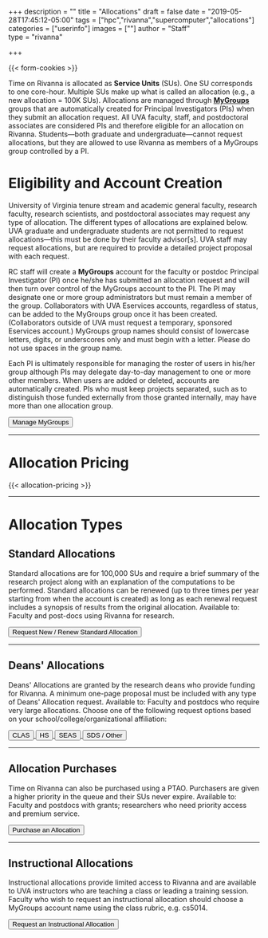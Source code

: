 +++
description = ""
title = "Allocations"
draft = false
date = "2019-05-28T17:45:12-05:00"
tags = ["hpc","rivanna","supercomputer","allocations"]
categories = ["userinfo"]
images = [""]
author = "Staff"  
type = "rivanna"

+++

{{< form-cookies >}}

<script>
var user_token = getCookie("__user_token");
</script>

<div class="bd-callout bd-callout-warning">
Time on Rivanna is allocated as <b>Service Units</b> (SUs). One SU corresponds to one core-hour. Multiple SUs make up what is called an allocation (e.g., a new allocation = 100K SUs). Allocations are managed through <a href="https://mygroups.virginia.edu/" target="_new" style="font-weight:bold;">MyGroups</a> groups that are automatically created for Principal Investigators (PIs) when they submit an allocation request. All UVA faculty, staff, and postdoctoral associates are considered PIs and therefore eligible for an allocation on Rivanna. Students—both graduate and undergraduate—cannot request allocations, but they are allowed to use Rivanna as members of a MyGroups group controlled by a PI.
</div>

# Eligibility and Account Creation

University of Virginia tenure stream and academic general faculty, research faculty, research scientists, and postdoctoral associates may request any type of allocation. The different types of allocations are explained below. UVA graduate and undergraduate students are not permitted to request allocations—this must be done by their faculty advisor[s]. UVA staff may request allocations, but are required to provide a detailed project proposal with each request.

RC staff will create a **MyGroups** account for the faculty or postdoc Principal Investigator (PI) once he/she has submitted an allocation request and will then turn over control of the MyGroups account to the PI. The PI may designate one or more group administrators but must remain a member of the group. Collaborators with UVA Eservices accounts, regardless of status, can be added to the MyGroups group once it has been created. (Collaborators outside of UVA must request a temporary, sponsored Eservices account.) MyGroups group names should consist of lowercase letters, digits, or underscores only and must begin with a letter. Please do not use spaces in the group name.

Each PI is ultimately responsible for managing the roster of users in his/her group although PIs may delegate day-to-day management to one or more other members. When users are added or deleted, accounts are automatically created. PIs who must keep projects separated, such as to distinguish those funded externally from those granted internally, may have more than one allocation group. 

[<button class="btn btn-warning">Manage MyGroups</button>](https://mygroups.virginia.edu/)

- - -

# Allocation Pricing

{{< allocation-pricing >}}

- - -

# Allocation Types

## Standard Allocations
Standard allocations are for 100,000 SUs and require a brief summary of the research project along with an explanation of the computations to be performed. Standard allocations can be renewed (up to three times per year starting from when the account is created) as long as each renewal request includes a synopsis of results from the original allocation. Available to: Faculty and post-docs using Rivanna for research.

<a href="#" onClick="location.href='https://auth.uvasomrc.io/site/allocation-standard.php?user_token=' + user_token">
<button class="btn btn-primary">Request New / Renew Standard Allocation</button></a>

- - -

## Deans' Allocations
Deans' Allocations are granted by the research deans who provide funding for Rivanna. A minimum one-page proposal must be included with any type of Deans' Allocation request. Available to: Faculty and postdocs who require very large allocations. Choose one of the following request options based on your school/college/organizational affiliation:

<a href="#" onClick="location.href='https://auth.uvasomrc.io/site/allocation-dean.php?sponsor=cas&user_token=' + user_token">
  <button class="btn btn-primary">CLAS</button>
</a>
<a href="#" onClick="location.href='https://auth.uvasomrc.io/site/allocation-dean.php?sponsor=hs&user_token=' + user_token">
  <button class="btn btn-primary">HS</button>
</a>
<a href="#" onClick="location.href='https://auth.uvasomrc.io/site/allocation-dean.php?sponsor=seas&user_token=' + user_token">
  <button class="btn btn-primary">SEAS</button>
</a>
<a href="#" onClick="location.href='https://auth.uvasomrc.io/site/allocation-dean.php?sponsor=dsi&user_token=' + user_token">
  <button class="btn btn-primary">SDS / Other</button>
</a>

- - -

## Allocation Purchases
Time on Rivanna can also be purchased using a PTAO. Purchasers are given a higher priority in the queue and their SUs never expire. Available to: Faculty and postdocs with grants; researchers who need priority access and premium service.

<a href="#" onClick="location.href='https://auth.uvasomrc.io/site/allocation-purchase.php?user_token=' + user_token">
  <button class="btn btn-primary">Purchase an Allocation</button>
</a>

- - -

## Instructional Allocations
Instructional allocations provide limited access to Rivanna and are available to UVA instructors who are teaching a class or leading a training session. Faculty who wish to request an instructional allocation should choose a MyGroups account name using the class rubric, e.g. cs5014.

<a href="#" onClick="location.href='https://auth.uvasomrc.io/site/allocation-instructional.php?user_token=' + user_token">
  <button class="btn btn-primary">Request an Instructional Allocation</button>
</a>
